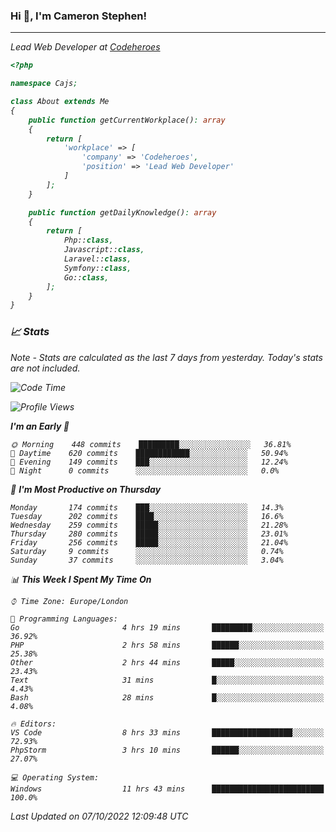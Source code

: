 ### Hi 👋, I'm Cameron Stephen!
<hr>
<p><em>Lead Web Developer at <a href="https://codeheroes.co.uk">Codeheroes</a></p>


```php
<?php

namespace Cajs;

class About extends Me
{
    public function getCurrentWorkplace(): array
    {
        return [
            'workplace' => [
                'company' => 'Codeheroes',
                'position' => 'Lead Web Developer'
            ]
        ];
    }

    public function getDailyKnowledge(): array
    {
        return [
            Php::class,
            Javascript::class,
            Laravel::class,
            Symfony::class,
            Go::class,
        ];
    }
}
```

### 📈 Stats
<p><em>Note - Stats are calculated as the last 7 days from yesterday. Today's stats are not included.</em></p>


<!--START_SECTION:waka-->
![Code Time](http://img.shields.io/badge/Code%20Time-3%2C150%20hrs%2036%20mins-blue)

![Profile Views](http://img.shields.io/badge/Profile%20Views-0-blue)

**I'm an Early 🐤** 

```text
🌞 Morning    448 commits    █████████░░░░░░░░░░░░░░░░   36.81% 
🌆 Daytime    620 commits    ████████████░░░░░░░░░░░░░   50.94% 
🌃 Evening    149 commits    ███░░░░░░░░░░░░░░░░░░░░░░   12.24% 
🌙 Night      0 commits      ░░░░░░░░░░░░░░░░░░░░░░░░░   0.0%

```
📅 **I'm Most Productive on Thursday** 

```text
Monday       174 commits    ███░░░░░░░░░░░░░░░░░░░░░░   14.3% 
Tuesday      202 commits    ████░░░░░░░░░░░░░░░░░░░░░   16.6% 
Wednesday    259 commits    █████░░░░░░░░░░░░░░░░░░░░   21.28% 
Thursday     280 commits    █████░░░░░░░░░░░░░░░░░░░░   23.01% 
Friday       256 commits    █████░░░░░░░░░░░░░░░░░░░░   21.04% 
Saturday     9 commits      ░░░░░░░░░░░░░░░░░░░░░░░░░   0.74% 
Sunday       37 commits     ░░░░░░░░░░░░░░░░░░░░░░░░░   3.04%

```


📊 **This Week I Spent My Time On** 

```text
⌚︎ Time Zone: Europe/London

💬 Programming Languages: 
Go                       4 hrs 19 mins       █████████░░░░░░░░░░░░░░░░   36.92% 
PHP                      2 hrs 58 mins       ██████░░░░░░░░░░░░░░░░░░░   25.38% 
Other                    2 hrs 44 mins       █████░░░░░░░░░░░░░░░░░░░░   23.43% 
Text                     31 mins             █░░░░░░░░░░░░░░░░░░░░░░░░   4.43% 
Bash                     28 mins             █░░░░░░░░░░░░░░░░░░░░░░░░   4.08%

🔥 Editors: 
VS Code                  8 hrs 33 mins       ██████████████████░░░░░░░   72.93% 
PhpStorm                 3 hrs 10 mins       ██████░░░░░░░░░░░░░░░░░░░   27.07%

💻 Operating System: 
Windows                  11 hrs 43 mins      █████████████████████████   100.0%

```


 Last Updated on 07/10/2022 12:09:48 UTC
<!--END_SECTION:waka-->

